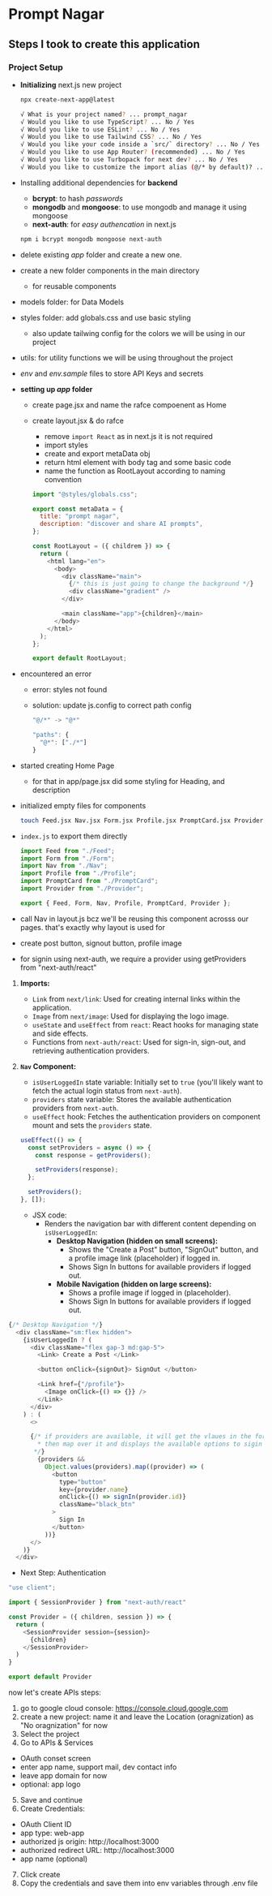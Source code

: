 # Prompt Nagar

## Steps I took to create this application

### Project Setup

- **Initializing** next.js new project

  ```bash
  npx create-next-app@latest
  ```

  ```bash
  √ What is your project named? ... prompt_nagar
  √ Would you like to use TypeScript? ... No / Yes                    - No
  √ Would you like to use ESLint? ... No / Yes                        - No
  √ Would you like to use Tailwind CSS? ... No / Yes                  - Yes
  √ Would you like your code inside a `src/` directory? ... No / Yes  - No
  √ Would you like to use App Router? (recommended) ... No / Yes      - Yes
  √ Would you like to use Turbopack for next dev? ... No / Yes        - No
  √ Would you like to customize the import alias (@/* by default)? ... No / Yes - No
  ```

- Installing additional dependencies for **backend**

  - **bcrypt**: to hash _passwords_
  - **mongodb** and **mongoose**: to use mongodb and manage it using mongoose
  - **next-auth**: for _easy authencation_ in next.js

  ```bash
  npm i bcrypt mongodb mongoose next-auth
  ```

- delete existing _app_ folder and create a new one.
- create a new folder components in the main directory
  - for reusable components
- models folder: for Data Models
- styles folder: add globals.css and use basic styling
  - also update tailwing config for the colors we will be using in our project
- utils: for utility functions we will be using throughout the project
- _env_ and _env.sample_ files to store API Keys and secrets

- **setting up _app_ folder**

  - create page.jsx and name the rafce compoenent as Home
  - create layout.jsx & do rafce

    - remove `import React` as in next.js it is not required
    - import styles
    - create and export metaData obj
    - return html element with body tag and some basic code
    - name the function as RootLayout according to naming convention

    ```js
    import "@styles/globals.css";

    export const metaData = {
      title: "prompt nagar",
      description: "discover and share AI prompts",
    };

    const RootLayout = ({ childrem }) => {
      return (
        <html lang="en">
          <body>
            <div className="main">
              {/* this is just going to change the background */}
              <div className="gradient" />
            </div>

            <main className="app">{children}</main>
          </body>
        </html>
      );
    };

    export default RootLayout;
    ```

- encountered an error

  - error: styles not found
  - solution: update js.config to correct path config

    ```js
    "@/*" -> "@*"

    "paths": {
      "@*": ["./*"]
    }
    ```

- started creating Home Page

  - for that in app/page.jsx did some styling for Heading, and description

- initialized empty files for components

  ```bash
  touch Feed.jsx Nav.jsx Form.jsx Profile.jsx PromptCard.jsx Provider.jsx
  ```

- `index.js` to export them directly

  ```js
  import Feed from "./Feed";
  import Form from "./Form";
  import Nav from "./Nav";
  import Profile from "./Profile";
  import PromptCard from "./PromptCard";
  import Provider from "./Provider";

  export { Feed, Form, Nav, Profile, PromptCard, Provider };
  ```

- call Nav in layout.js bcz we'll be reusing this component acrosss our pages. that's exactly why layout is used for

- create post button, signout button, profile image

- for signin using next-auth, we require a provider using getProviders from "next-auth/react"

1. **Imports:**

   - `Link` from `next/link`: Used for creating internal links within the application.
   - `Image` from `next/image`: Used for displaying the logo image.
   - `useState` and `useEffect` from `react`: React hooks for managing state and side effects.
   - Functions from `next-auth/react`: Used for sign-in, sign-out, and retrieving authentication providers.

2. **`Nav` Component:**

   - `isUserLoggedIn` state variable: Initially set to `true` (you'll likely want to fetch the actual login status from `next-auth`).
   - `providers` state variable: Stores the available authentication providers from `next-auth`.
   - `useEffect` hook: Fetches the authentication providers on component mount and sets the `providers` state.

   ```js
   useEffect(() => {
     const setProviders = async () => {
       const response = getProviders();

       setProviders(response);
     };

     setProviders();
   }, []);
   ```

   - JSX code:
     - Renders the navigation bar with different content depending on `isUserLoggedIn`:
       - **Desktop Navigation (hidden on small screens):**
         - Shows the "Create a Post" button, "SignOut" button, and a profile image link (placeholder) if logged in.
         - Shows Sign In buttons for available providers if logged out.
       - **Mobile Navigation (hidden on large screens):**
         - Shows a profile image if logged in (placeholder).
         - Shows Sign In buttons for available providers if logged out.

  ```js
  {/* Desktop Navigation */}
    <div className="sm:flex hidden">
      {isUserLoggedIn ? (
        <div className="flex gap-3 md:gap-5">
          <Link> Create a Post </Link>

          <button onClick={signOut}> SignOut </button>

          <Link href={"/profile"}>
            <Image onClick={() => {}} />
          </Link>
        </div>
      ) : (
        <>

        {/* if providers are available, it will get the vlaues in the form of array
          * then map over it and displays the available options to sigin e.g. google, apple, fb, etc.
         */}
          {providers &&
            Object.values(providers).map((provider) => (
              <button
                type="button"
                key={provider.name}
                onClick={() => signIn(provider.id)}
                className="black_btn"
              >
                Sign In
              </button>
            ))}
        </>
      )}
    </div>
  ```

* Next Step: Authentication
```js
"use client";

import { SessionProvider } from "next-auth/react"

const Provider = ({ children, session }) => {
  return (
    <SessionProvider session={session}>
      {children}
    </SessionProvider>
  )
}

export default Provider
```

now let's create APIs
steps:
1) go to google cloud console: https://console.cloud.google.com
2) create a new project: name it and leave the Location (oragnization) as "No oragnization" for now
3) Select the project
4) Go to APIs & Services
  * OAuth conset screen
  * enter app name, support mail, dev contact info
  * leave app domain for now
  * optional: app logo 
5) Save and continue
6) Create Credentials:
  * OAuth Client ID
  * app type:  web-app
  * authorized js origin: http://localhost:3000
  * authorized redirect URL: http://localhost:3000
  * app name (optional)
7) Click create
8) Copy the credentials and save them into env variables through .env file
